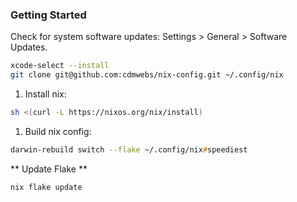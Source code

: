 ### Getting Started

Check for system software updates: Settings > General > Software Updates.

```zsh
xcode-select --install
git clone git@github.com:cdmwebs/nix-config.git ~/.config/nix
```

1. Install nix:

```zsh
sh <(curl -L https://nixos.org/nix/install)
```

1. Build nix config:

```zsh
darwin-rebuild switch --flake ~/.config/nix#speediest
```

** Update Flake **

```zsh
nix flake update
```
